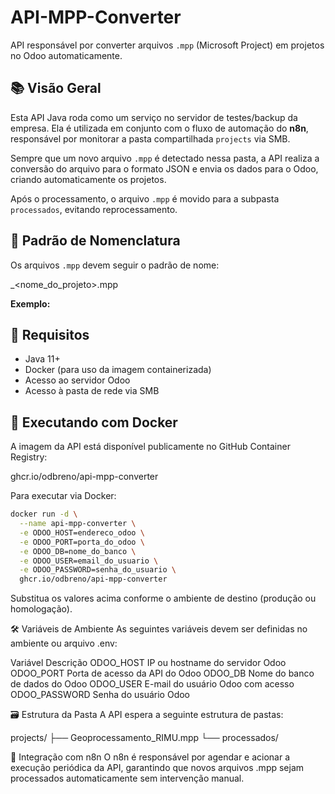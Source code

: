 # API-MPP-Converter

API responsável por converter arquivos `.mpp` (Microsoft Project) em projetos no Odoo automaticamente.

## 📚 Visão Geral

Esta API Java roda como um serviço no servidor de testes/backup da empresa. Ela é utilizada em conjunto com o fluxo de automação do **n8n**, responsável por monitorar a pasta compartilhada `projects` via SMB.

Sempre que um novo arquivo `.mpp` é detectado nessa pasta, a API realiza a conversão do arquivo para o formato JSON e envia os dados para o Odoo, criando automaticamente os projetos.

Após o processamento, o arquivo `.mpp` é movido para a subpasta `processados`, evitando reprocessamento.

## 📁 Padrão de Nomenclatura

Os arquivos `.mpp` devem seguir o padrão de nome:

<departamento>_<nome_do_projeto>.mpp

**Exemplo:**


## 🔧 Requisitos

- Java 11+
- Docker (para uso da imagem containerizada)
- Acesso ao servidor Odoo
- Acesso à pasta de rede via SMB

## 🚀 Executando com Docker

A imagem da API está disponível publicamente no GitHub Container Registry:

ghcr.io/odbreno/api-mpp-converter

Para executar via Docker:

```bash
docker run -d \
  --name api-mpp-converter \
  -e ODOO_HOST=endereco_odoo \
  -e ODOO_PORT=porta_do_odoo \
  -e ODOO_DB=nome_do_banco \
  -e ODOO_USER=email_do_usuario \
  -e ODOO_PASSWORD=senha_do_usuario \
  ghcr.io/odbreno/api-mpp-converter
````

Substitua os valores acima conforme o ambiente de destino (produção ou homologação).

🛠 Variáveis de Ambiente
As seguintes variáveis devem ser definidas no ambiente ou arquivo .env:

Variável	Descrição
ODOO_HOST	IP ou hostname do servidor Odoo
ODOO_PORT	Porta de acesso da API do Odoo
ODOO_DB	Nome do banco de dados do Odoo
ODOO_USER	E-mail do usuário Odoo com acesso
ODOO_PASSWORD	Senha do usuário Odoo

🗃 Estrutura da Pasta
A API espera a seguinte estrutura de pastas:

projects/
├── Geoprocessamento_RIMU.mpp
└── processados/

🤝 Integração com n8n
O n8n é responsável por agendar e acionar a execução periódica da API, garantindo que novos arquivos .mpp sejam processados automaticamente sem intervenção manual.

